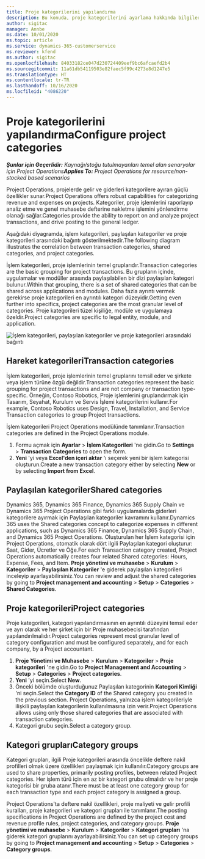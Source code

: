 ```yaml
---
title: Proje kategorilerini yapılandırma
description: Bu konuda, proje kategorilerini ayarlama hakkında bilgiler sağlanmaktadır.
author: sigitac
manager: Annbe
ms.date: 10/01/2020
ms.topic: article
ms.service: dynamics-365-customerservice
ms.reviewer: kfend
ms.author: sigitac
ms.openlocfilehash: 84033182ce047d230724409eef9bc6afcaefd2b4
ms.sourcegitcommit: 11a61db54119503e82faec5f99c4273e8d1247e5
ms.translationtype: HT
ms.contentlocale: tr-TR
ms.lasthandoff: 10/16/2020
ms.locfileid: "4086220"
---
```

# <a name="configure-project-categories"></a><span data-ttu-id="41c61-103">Proje kategorilerini yapılandırma</span><span class="sxs-lookup"><span data-stu-id="41c61-103">Configure project categories</span></span>

<span data-ttu-id="41c61-104">_**Şunlar için Geçerlidir:** Kaynağı/stoğu tutulmayanları temel alan senaryolar için Project Operations_</span><span class="sxs-lookup"><span data-stu-id="41c61-104">_**Applies To:** Project Operations for resource/non-stocked based scenarios_</span></span>

<span data-ttu-id="41c61-105">Project Operations, projelerde gelir ve giderleri kategorilere ayıran güçlü özellikler sunar.</span><span class="sxs-lookup"><span data-stu-id="41c61-105">Project Operations offers robust capabilities for categorizing revenue and expenses on projects.</span></span> <span data-ttu-id="41c61-106">Kategoriler, proje işlemlerini raporlayıp analiz etme ve genel muhasebe defterine nakletme işlemini yönlendirme olanağı sağlar.</span><span class="sxs-lookup"><span data-stu-id="41c61-106">Categories provide the ability to report on and analyze project transactions, and drive posting to the general ledger.</span></span>

<span data-ttu-id="41c61-107">Aşağıdaki diyagramda, işlem kategorileri, paylaşılan kategoriler ve proje kategorileri arasındaki bağıntı gösterilmektedir.</span><span class="sxs-lookup"><span data-stu-id="41c61-107">The following diagram illustrates the correlation between transaction categories, shared categories, and project categories.</span></span> 

<span data-ttu-id="41c61-108">İşlem kategorileri, proje işlemlerinin temel gruplarıdır.</span><span class="sxs-lookup"><span data-stu-id="41c61-108">Transaction categories are the basic grouping for project transactions.</span></span> <span data-ttu-id="41c61-109">Bu grupların içinde, uygulamalar ve modüller arasında paylaşılabilen bir dizi paylaşılan kategori bulunur.</span><span class="sxs-lookup"><span data-stu-id="41c61-109">Within that grouping, there is a set of shared categories that can be shared across applications and modules.</span></span> <span data-ttu-id="41c61-110">Daha fazla ayrıntı vermek gerekirse proje kategorileri en ayrıntılı kategori düzeyidir.</span><span class="sxs-lookup"><span data-stu-id="41c61-110">Getting even further into specifics, project categories are the most granular level of categories.</span></span> <span data-ttu-id="41c61-111">Proje kategorileri tüzel kişiliğe, modüle ve uygulamaya özeldir.</span><span class="sxs-lookup"><span data-stu-id="41c61-111">Project categories are specific to legal entity, module, and application.</span></span>

![İşlem kategorileri, paylaşılan kategoriler ve proje kategorileri arasındaki bağıntı](media/project-categories.png)

## <a name="transaction-categories"></a><span data-ttu-id="41c61-113">Hareket kategorileri</span><span class="sxs-lookup"><span data-stu-id="41c61-113">Transaction categories</span></span>

<span data-ttu-id="41c61-114">İşlem kategorileri, proje işlemlerinin temel gruplarını temsil eder ve şirkete veya işlem türüne özgü değildir.</span><span class="sxs-lookup"><span data-stu-id="41c61-114">Transaction categories represent the basic grouping for project transactions and are not company or transaction type-specific.</span></span> <span data-ttu-id="41c61-115">Örneğin, Contoso Robotics, Proje işlemlerini gruplandırmak için Tasarım, Seyahat, Kurulum ve Servis İşlemi kategorilerini kullanır.</span><span class="sxs-lookup"><span data-stu-id="41c61-115">For example, Contoso Robotics uses Design, Travel, Installation, and Service Transaction categories to group Project transactions.</span></span>

<span data-ttu-id="41c61-116">İşlem kategorileri Project Operations modülünde tanımlanır.</span><span class="sxs-lookup"><span data-stu-id="41c61-116">Transaction categories are defined in the Project Operations module.</span></span> 
1. <span data-ttu-id="41c61-117">Formu açmak için **Ayarlar** \> **İşlem Kategorileri** 'ne gidin.</span><span class="sxs-lookup"><span data-stu-id="41c61-117">Go to **Settings** \> **Transaction Categories** to open the form.</span></span> 
2. <span data-ttu-id="41c61-118">**Yeni** 'yi veya **Excel'den içeri aktar** 'ı seçerek yeni bir işlem kategorisi oluşturun.</span><span class="sxs-lookup"><span data-stu-id="41c61-118">Create a new transaction category either by selecting **New** or by selecting **Import from Excel**.</span></span>

## <a name="shared-categories"></a><span data-ttu-id="41c61-119">Paylaşılan kategoriler</span><span class="sxs-lookup"><span data-stu-id="41c61-119">Shared categories</span></span>

<span data-ttu-id="41c61-120">Dynamics 365, Dynamics 365 Finance, Dynamics 365 Supply Chain ve Dynamics 365 Project Operations gibi farklı uygulamalarda giderleri kategorilere ayırmak için Paylaşılan kategoriler kavramını kullanır.</span><span class="sxs-lookup"><span data-stu-id="41c61-120">Dynamics 365 uses the Shared categories concept to categorize expenses in different applications, such as Dynamics 365 Finance, Dynamics 365 Supply Chain, and Dynamics 365 Project Operations.</span></span> <span data-ttu-id="41c61-121">Oluşturulan her İşlem kategorisi için Project Operations, otomatik olarak dört ilgili Paylaşılan kategori oluşturur: Saat, Gider, Ücretler ve Öğe.</span><span class="sxs-lookup"><span data-stu-id="41c61-121">For each Transaction category created, Project Operations automatically creates four related Shared categories: Hours, Expense, Fees, and Item.</span></span> <span data-ttu-id="41c61-122">**Proje yönetimi ve muhasebe** \> **Kurulum** \> **Kategoriler** \> **Paylaşılan Kategoriler** 'e giderek paylaşılan kategorileri inceleyip ayarlayabilirsiniz.</span><span class="sxs-lookup"><span data-stu-id="41c61-122">You can review and adjust the shared categories by going to **Project management and accounting** \> **Setup** \> **Categories** \> **Shared Categories**.</span></span>

## <a name="project-categories"></a><span data-ttu-id="41c61-123">Proje kategorileri</span><span class="sxs-lookup"><span data-stu-id="41c61-123">Project categories</span></span>

<span data-ttu-id="41c61-124">Proje kategorileri, kategori yapılandırmasının en ayrıntılı düzeyini temsil eder ve ayrı olarak ve her şirket için bir Proje muhasebecisi tarafından yapılandırılmalıdır.</span><span class="sxs-lookup"><span data-stu-id="41c61-124">Project categories represent most granular level of category configuration and must be configured separately, and for each company, by a Project accountant.</span></span>

1. <span data-ttu-id="41c61-125">**Proje Yönetimi ve Muhasebe** \> **Kurulum** \> **Kategoriler** \> **Proje kategorileri** 'ne gidin.</span><span class="sxs-lookup"><span data-stu-id="41c61-125">Go to **Project Management and Accounting** \> **Setup** \> **Categories** \> **Project categories**.</span></span>
2. <span data-ttu-id="41c61-126">**Yeni** 'yi seçin.</span><span class="sxs-lookup"><span data-stu-id="41c61-126">Select **New**.</span></span>
3. <span data-ttu-id="41c61-127">Önceki bölümde oluşturduğunuz Paylaşılan kategorinin **Kategori Kimliği** 'ni seçin.</span><span class="sxs-lookup"><span data-stu-id="41c61-127">Select the **Category ID** of the Shared category you created in the previous section.</span></span> <span data-ttu-id="41c61-128">Project Operations, yalnızca işlem kategorileriyle ilişkili paylaşılan kategorilerin kullanılmasına izin verir.</span><span class="sxs-lookup"><span data-stu-id="41c61-128">Project Operations allows using only those shared categories that are associated with transaction categories.</span></span>
4. <span data-ttu-id="41c61-129">Kategori grubu seçin.</span><span class="sxs-lookup"><span data-stu-id="41c61-129">Select a category group.</span></span>

## <a name="category-groups"></a><span data-ttu-id="41c61-130">Kategori grupları</span><span class="sxs-lookup"><span data-stu-id="41c61-130">Category groups</span></span>

<span data-ttu-id="41c61-131">Kategori grupları, ilgili Proje kategorileri arasında öncelikle deftere nakil profilleri olmak üzere özellikleri paylaşmak için kullanılır.</span><span class="sxs-lookup"><span data-stu-id="41c61-131">Category groups are used to share properties, primarily posting profiles, between related Project categories.</span></span> <span data-ttu-id="41c61-132">Her işlem türü için en az bir kategori grubu olmalıdır ve her proje kategorisi bir gruba atanır.</span><span class="sxs-lookup"><span data-stu-id="41c61-132">There must be at least one category group for each transaction type and each project category is assigned a group.</span></span>

<span data-ttu-id="41c61-133">Project Operations'ta deftere nakil özellikleri, proje maliyeti ve gelir profili kuralları, proje kategorileri ve kategori grupları ile tanımlanır.</span><span class="sxs-lookup"><span data-stu-id="41c61-133">The posting specifications in Project Operations are defined by the project cost and revenue profile rules, project categories, and category groups.</span></span> <span data-ttu-id="41c61-134">**Proje yönetimi ve muhasebe** \> **Kurulum** \> **Kategoriler** \> **Kategori grupları** 'na giderek kategori gruplarını ayarlayabilirsiniz.</span><span class="sxs-lookup"><span data-stu-id="41c61-134">You can set up category groups by going to **Project management and accounting** \> **Setup** \> **Categories** \> **Category groups**.</span></span>
